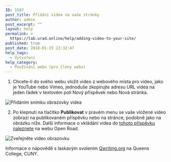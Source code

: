 ```yaml
---
ID: 1507
post_title: Přidání videa na vaše stránky
author: admin
post_excerpt: ""
layout: help
permalink: >
  https://lab.urad.online/help/adding-video-to-your-site/
published: true
post_date: 2018-01-15 22:32:47
help_tags:
  - Vytvoření
help_category:
  - Používání webu (pro členy webu)
---
```

1. Chcete-li do svého webu vložit video z webového místa pro video, jako je YouTube nebo Vimeo, jednoduše zkopírujte adresu URL videa na jeden řádek v textovém poli Nový příspěvek nebo Nová stránka.

<img class="alignnone wp-image-3101 size-full" src="https://openlab.citytech.cuny.edu/wp-content/uploads/2012/08/Adding_Video5.png" alt="Přidáním snímku obrazovky videa" />

2. Po klepnutí na tlačítko <strong>Publikovat</strong> v pravém menu se vaše vložené video zobrazí na publikovaném příspěvku nebo na stránce, podobně jako na obrázku níže. Další informace o vkládání videa do <a href="https://lab.urad.online/openroad/2012/06/04/embedding-youtube-video">tohoto příspěvku naleznete</a> na webu Open Road.

<img class="alignnone wp-image-7595 size-full" src="https://openlab.citytech.cuny.edu/wp-content/uploads/2012/08/Embedding_Video_2.png" alt="Zveřejněte video obrazovku" />

Informace o nápovědě s laskavým svolením <a href="http://help.qwriting.org/" target="_blank" rel="noopener">Qwriting.org</a> na Queens College, CUNY.